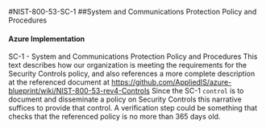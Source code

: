 #NIST-800-53-SC-1
##System and Communications Protection Policy and Procedures

#### Azure Implementation
SC-1 - System and Communications Protection Policy and Procedures
This text describes how our organization is meeting the requirements for the
Security Controls policy, and also references a more complete description at
the referenced document at
https://github.com/AppliedIS/azure-blueprint/wiki/NIST-800-53-rev4-Controls
Since the SC-1 `control` is to document and disseminate a policy on
Security Controls
this narrative suffices to provide that control. A verification step could be something
that checks that the referenced policy is no more than 365 days old.

